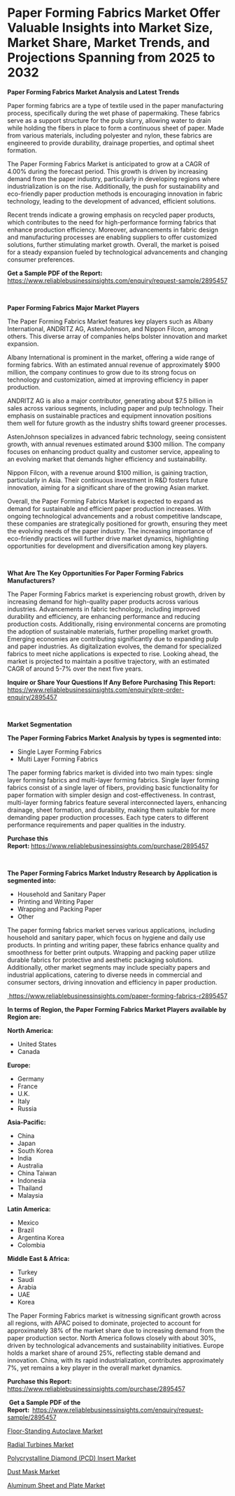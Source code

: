 <p><h1>Paper Forming Fabrics Market Offer Valuable Insights into Market Size, Market Share, Market Trends, and Projections Spanning from 2025 to 2032</h1></p><p><strong>Paper Forming Fabrics Market Analysis and Latest Trends</strong></p>
<p><p>Paper forming fabrics are a type of textile used in the paper manufacturing process, specifically during the wet phase of papermaking. These fabrics serve as a support structure for the pulp slurry, allowing water to drain while holding the fibers in place to form a continuous sheet of paper. Made from various materials, including polyester and nylon, these fabrics are engineered to provide durability, drainage properties, and optimal sheet formation.</p><p>The Paper Forming Fabrics Market is anticipated to grow at a CAGR of 4.00% during the forecast period. This growth is driven by increasing demand from the paper industry, particularly in developing regions where industrialization is on the rise. Additionally, the push for sustainability and eco-friendly paper production methods is encouraging innovation in fabric technology, leading to the development of advanced, efficient solutions.</p><p>Recent trends indicate a growing emphasis on recycled paper products, which contributes to the need for high-performance forming fabrics that enhance production efficiency. Moreover, advancements in fabric design and manufacturing processes are enabling suppliers to offer customized solutions, further stimulating market growth. Overall, the market is poised for a steady expansion fueled by technological advancements and changing consumer preferences.</p></p>
<p><strong>Get a Sample PDF of the Report:&nbsp;</strong> <a href="https://www.reliablebusinessinsights.com/enquiry/request-sample/2895457?utm_campaign=1091&utm_medium=2&utm_source=Github&utm_content=ia&utm_term=15032025&utm_id=paper-forming-fabrics">https://www.reliablebusinessinsights.com/enquiry/request-sample/2895457</a></p>
<p>&nbsp;</p>
<p><strong>Paper Forming Fabrics Major Market Players</strong></p>
<p><p>The Paper Forming Fabrics Market features key players such as Albany International, ANDRITZ AG, AstenJohnson, and Nippon Filcon, among others. This diverse array of companies helps bolster innovation and market expansion.</p><p>Albany International is prominent in the market, offering a wide range of forming fabrics. With an estimated annual revenue of approximately $900 million, the company continues to grow due to its strong focus on technology and customization, aimed at improving efficiency in paper production.</p><p>ANDRITZ AG is also a major contributor, generating about $7.5 billion in sales across various segments, including paper and pulp technology. Their emphasis on sustainable practices and equipment innovation positions them well for future growth as the industry shifts toward greener processes.</p><p>AstenJohnson specializes in advanced fabric technology, seeing consistent growth, with annual revenues estimated around $300 million. The company focuses on enhancing product quality and customer service, appealing to an evolving market that demands higher efficiency and sustainability.</p><p>Nippon Filcon, with a revenue around $100 million, is gaining traction, particularly in Asia. Their continuous investment in R&D fosters future innovation, aiming for a significant share of the growing Asian market.</p><p>Overall, the Paper Forming Fabrics Market is expected to expand as demand for sustainable and efficient paper production increases. With ongoing technological advancements and a robust competitive landscape, these companies are strategically positioned for growth, ensuring they meet the evolving needs of the paper industry. The increasing importance of eco-friendly practices will further drive market dynamics, highlighting opportunities for development and diversification among key players.</p></p>
<p>&nbsp;</p>
<p><strong>What Are The Key Opportunities For Paper Forming Fabrics Manufacturers?</strong></p>
<p><p>The Paper Forming Fabrics market is experiencing robust growth, driven by increasing demand for high-quality paper products across various industries. Advancements in fabric technology, including improved durability and efficiency, are enhancing performance and reducing production costs. Additionally, rising environmental concerns are promoting the adoption of sustainable materials, further propelling market growth. Emerging economies are contributing significantly due to expanding pulp and paper industries. As digitalization evolves, the demand for specialized fabrics to meet niche applications is expected to rise. Looking ahead, the market is projected to maintain a positive trajectory, with an estimated CAGR of around 5-7% over the next five years.</p></p>
<p><strong>Inquire or Share Your Questions If Any Before Purchasing This Report:</strong> <a href="https://www.reliablebusinessinsights.com/enquiry/pre-order-enquiry/2895457?utm_campaign=1091&utm_medium=2&utm_source=Github&utm_content=ia&utm_term=15032025&utm_id=paper-forming-fabrics">https://www.reliablebusinessinsights.com/enquiry/pre-order-enquiry/2895457</a></p>
<p>&nbsp;</p>
<p><strong>Market Segmentation</strong></p>
<p><strong>The Paper Forming Fabrics Market Analysis by types is segmented into:</strong></p>
<p><ul><li>Single Layer Forming Fabrics</li><li>Multi Layer Forming Fabrics</li></ul></p>
<p><p>The paper forming fabrics market is divided into two main types: single layer forming fabrics and multi-layer forming fabrics. Single layer forming fabrics consist of a single layer of fibers, providing basic functionality for paper formation with simpler design and cost-effectiveness. In contrast, multi-layer forming fabrics feature several interconnected layers, enhancing drainage, sheet formation, and durability, making them suitable for more demanding paper production processes. Each type caters to different performance requirements and paper qualities in the industry.</p></p>
<p><strong>Purchase this Report:&nbsp;</strong><a href="https://www.reliablebusinessinsights.com/purchase/2895457?utm_campaign=1091&utm_medium=2&utm_source=Github&utm_content=ia&utm_term=15032025&utm_id=paper-forming-fabrics">https://www.reliablebusinessinsights.com/purchase/2895457</a></p>
<p>&nbsp;</p>
<p><strong>The Paper Forming Fabrics Market Industry Research by Application is segmented into:</strong></p>
<p><ul><li>Household and Sanitary Paper</li><li>Printing and Writing Paper</li><li>Wrapping and Packing Paper</li><li>Other</li></ul></p>
<p><p>The paper forming fabrics market serves various applications, including household and sanitary paper, which focus on hygiene and daily use products. In printing and writing paper, these fabrics enhance quality and smoothness for better print outputs. Wrapping and packing paper utilize durable fabrics for protective and aesthetic packaging solutions. Additionally, other market segments may include specialty papers and industrial applications, catering to diverse needs in commercial and consumer sectors, driving innovation and efficiency in paper production.</p></p>
<p><a href="https://www.reliablebusinessinsights.com/paper-forming-fabrics-r2895457?utm_campaign=1091&utm_medium=2&utm_source=Github&utm_content=ia&utm_term=15032025&utm_id=paper-forming-fabrics">&nbsp;https://www.reliablebusinessinsights.com/paper-forming-fabrics-r2895457</a></p>
<p><strong>In terms of Region, the Paper Forming Fabrics Market Players available by Region are:</strong></p>
<p>
    <p> <strong> North America: </strong>
        <ul>
            <li>United States</li>
            <li>Canada</li>
        </ul>
        </p> 
    <p> <strong> Europe: </strong>
        <ul>
            <li>Germany</li>
            <li>France</li>
            <li>U.K.</li>
            <li>Italy</li>
            <li>Russia</li>
        </ul>
        </p> 
    <p> <strong> Asia-Pacific: </strong>
        <ul>
            <li>China</li>
            <li>Japan</li>
            <li>South Korea</li>
            <li>India</li>
            <li>Australia</li>
            <li>China Taiwan</li>
            <li>Indonesia</li>
            <li>Thailand</li>
            <li>Malaysia</li>
        </ul>
        </p> 
    <p> <strong> Latin America: </strong>
        <ul>
            <li>Mexico</li>
            <li>Brazil</li>
            <li>Argentina Korea</li>
            <li>Colombia</li>
        </ul>
        </p> 
    <p> <strong> Middle East & Africa: </strong>
        <ul>
            <li>Turkey</li>
            <li>Saudi</li>
            <li>Arabia</li>
            <li>UAE</li>
            <li>Korea</li>
        </ul>
    </p>
    </p>
<p><p>The Paper Forming Fabrics market is witnessing significant growth across all regions, with APAC poised to dominate, projected to account for approximately 38% of the market share due to increasing demand from the paper production sector. North America follows closely with about 30%, driven by technological advancements and sustainability initiatives. Europe holds a market share of around 25%, reflecting stable demand and innovation. China, with its rapid industrialization, contributes approximately 7%, yet remains a key player in the overall market dynamics.</p></p>
<p><strong>Purchase this Report: </strong><a href="https://www.reliablebusinessinsights.com/purchase/2895457?utm_campaign=1091&utm_medium=2&utm_source=Github&utm_content=ia&utm_term=15032025&utm_id=paper-forming-fabrics">https://www.reliablebusinessinsights.com/purchase/2895457</a></p>
<p>&nbsp;<strong>Get a Sample PDF of the Report:&nbsp;&nbsp;</strong><a href="https://www.reliablebusinessinsights.com/enquiry/request-sample/2895457?utm_campaign=1091&utm_medium=2&utm_source=Github&utm_content=ia&utm_term=15032025&utm_id=paper-forming-fabrics">https://www.reliablebusinessinsights.com/enquiry/request-sample/2895457</a></p>
<p><strong></strong></p>
<p><p><a href="https://github.com/altafvaraswj/Market-Research-Report-List-1/blob/main/floor-standing-autoclave-market.md?utm_campaign=1091&utm_medium=2&utm_source=Github&utm_content=ia&utm_term=15032025&utm_id=paper-forming-fabrics">Floor-Standing Autoclave Market</a></p><p><a href="https://github.com/roehrtizonov/Market-Research-Report-List-1/blob/main/radial-turbines-market.md?utm_campaign=1091&utm_medium=2&utm_source=Github&utm_content=ia&utm_term=15032025&utm_id=paper-forming-fabrics">Radial Turbines Market</a></p><p><a href="https://github.com/hurstsaqibyl/Market-Research-Report-List-1/blob/main/polycrystalline-diamond-pcd-insert-market.md?utm_campaign=1091&utm_medium=2&utm_source=Github&utm_content=ia&utm_term=15032025&utm_id=paper-forming-fabrics">Polycrystalline Diamond (PCD) Insert Market</a></p><p><a href="https://github.com/paullsiskec4/Market-Research-Report-List-1/blob/main/dust-mask-market.md?utm_campaign=1091&utm_medium=2&utm_source=Github&utm_content=ia&utm_term=15032025&utm_id=paper-forming-fabrics">Dust Mask Market</a></p><p><a href="https://github.com/sgroitrieu7f/Market-Research-Report-List-1/blob/main/aluminum-sheet-and-plate-market.md?utm_campaign=1091&utm_medium=2&utm_source=Github&utm_content=ia&utm_term=15032025&utm_id=paper-forming-fabrics">Aluminum Sheet and Plate Market</a></p></p>